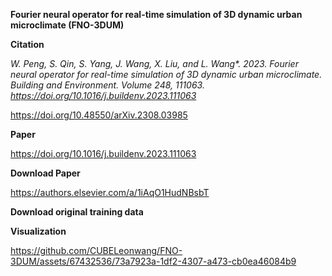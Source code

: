 **Fourier neural operator for real-time simulation of 3D dynamic urban microclimate (FNO-3DUM)**

**Citation**

_W. Peng, S. Qin, S. Yang, J. Wang, X. Liu, and L. Wang*. 2023. Fourier neural operator for real-time simulation of 3D dynamic urban microclimate. Building and Environment. Volume 248, 111063. https://doi.org/10.1016/j.buildenv.2023.111063_

https://doi.org/10.48550/arXiv.2308.03985
   
**Paper**

https://doi.org/10.1016/j.buildenv.2023.111063

**Download Paper**

https://authors.elsevier.com/a/1iAqO1HudNBsbT 

**Download original training data**



**Visualization**


https://github.com/CUBELeonwang/FNO-3DUM/assets/67432536/73a7923a-1df2-4307-a473-cb0ea46084b9






